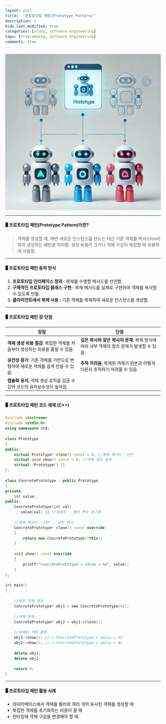 ```yaml
---
layout: post
title:  "프로토타입 패턴(Prototype Pattern)"
description: >
hide_last_modified: true
categories: [study, software-engineering]
tags: [Programming, Software Engineering]
comments: true
---
```


<p align="center">
  <img src="../../../assets/img/blog/software_engineering/prototype_thumbnail.png" style="width: 580px; height: auto;" />
</p>

----

#### 🖥️ 프로토타입 패턴(Prototype Pattern)이란?

> 객체를 생성할 때, 매번 새로운 인스턴스를 만드는 대신 기존 객체를 복사(clone)하여 생성하는 패턴을 의미함. 생성 비용이 크거나 객체 구성이 복잡할 때 유용하게 사용됨.

----

#### 🖥️ 프로토타입 패턴 동작 방식

1. **프로토타입 인터페이스 정의** : 복제를 수행할 메서드를 선언함.
2. **구체적인 프로토타입 클래스 구현** : 복제 메서드를 실제로 구현하여 객체를 복사할 수 있도록 만듦.
3. **클라이언트에서 복제 사용** : 기존 객체를 복제하여 새로운 인스턴스를 생성함.

----

#### 🖥️ 프로토타입 패턴 장·단점

| 장점                                               | 단점                                                      |
| ------------------------------------------------ | ------------------------------------------------------- |
| **객체 생성 비용 절감**: 복잡한 객체를 처음부터 생성하는 비용을 줄일 수 있음.  | **깊은 복사와 얕은 복사의 문제**: 복제 방식에 따라 내부 객체의 참조 문제가 발생할 수 있음. |
| **유연성 증가**: 기존 객체를 기반으로 변형하여 새로운 객체를 쉽게 만들 수 있음. | **추적 어려움**: 복제된 객체가 원본과 어떻게 다른지 추적하기 어려울 수 있음.          |
| **캡슐화 유지**: 객체 생성 로직을 감출 수 있어 코드의 유지보수성이 높아짐.    |                                                         |

----

#### 🖥️ 프로토타입 패턴 코드 예제 (C++)

```cpp
#include <iostream>
#include <stdio.h>
using namespace std; 

class Prototype 
{
public:
    virtual Prototype* clone() const = 0; //복제 메서드 '선언'
    virtual void show() const = 0; //객체 정보 출력 
    virtual ~Prototype() {}
};

class ConcretePrototype : public Prototype 
{
private:
    int value; 
public:
    ConcretePrototype(int val) 
     : value(val) {} //생성자 - 멤버 변수 초기화
    
    //복제 메서드 '구현' - 깊은 복사
    ConcretePrototype* clone() const override 
    {
        return new ConcretePrototype(*this);
    }
    
    void show() const override 
    {
        printf("ConcretePrototype's value = %d", value);
    }
};

int main() 
{
    
    //원본 객체 생성
    ConcretePrototype* obj1 = new ConcretePrototype(42);
    
    //객체 복제
    ConcretePrototype* obj2 = obj1->clone();
    
    //복제된 객체 출력
    obj1->show(); //-> ConcretePrototype's value = 42
    obj2->show(); //-> ConcretePrototype's value = 42
    
    delete obj1;
    delete obj2;
    
    return 0;
}
```

----

#### 🖥️ 프로토타입 패턴 활용 사례

- 데이터베이스에서 객체를 불러와 여러 개의 유사한 객체를 생성할 때
- 복잡한 객체를 초기화하는 비용이 클 때
- 런타임에 객체 구성을 변경해야 할 때

